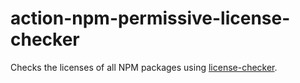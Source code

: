 # action-npm-permissive-license-checker

Checks the licenses of all NPM packages using [license-checker](https://www.npmjs.com/package/license-checker).
